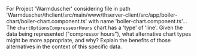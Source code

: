 For Project 'Warmduscher' considering file in path 'Warmduscher/thclient/src/main/www/thserver-client/src/app/boiler-chart/boiler-chart.component.ts' with name 'boiler-chart.component.ts'... 
The `chartOptionsCompresseorHours` chart has a 'type' of 'line'. Given the data being represented ("compressor hours"), what alternative chart types might be more appropriate, and why? Explain the benefits of those alternatives in the context of this specific data.